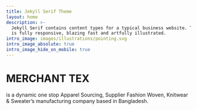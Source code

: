 ```yaml
---
title: Jekyll Serif Theme
layout: home
description: >-
  Jekyll Serif contains content types for a typical business website. The theme
  is fully responsive, blazing fast and artfully illustrated.
intro_image: images/illustrations/pointing.svg
intro_image_absolute: true
intro_image_hide_on_mobile: true
---
```

# MERCHANT  TEX

is a dynamic one stop Apparel Sourcing, Supplier Fashion Woven, Knitwear & Sweater’s manufacturing company based in Bangladesh.
